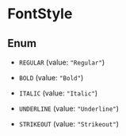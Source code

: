 
# FontStyle

## Enum


* `REGULAR` (value: `"Regular"`)

* `BOLD` (value: `"Bold"`)

* `ITALIC` (value: `"Italic"`)

* `UNDERLINE` (value: `"Underline"`)

* `STRIKEOUT` (value: `"Strikeout"`)



